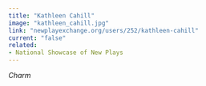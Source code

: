 ```yaml
---
title: "Kathleen Cahill"
image: "kathleen_cahill.jpg"
link: "newplayexchange.org/users/252/kathleen-cahill"
current: "false"
related:
- National Showcase of New Plays
---
```


*Charm*
